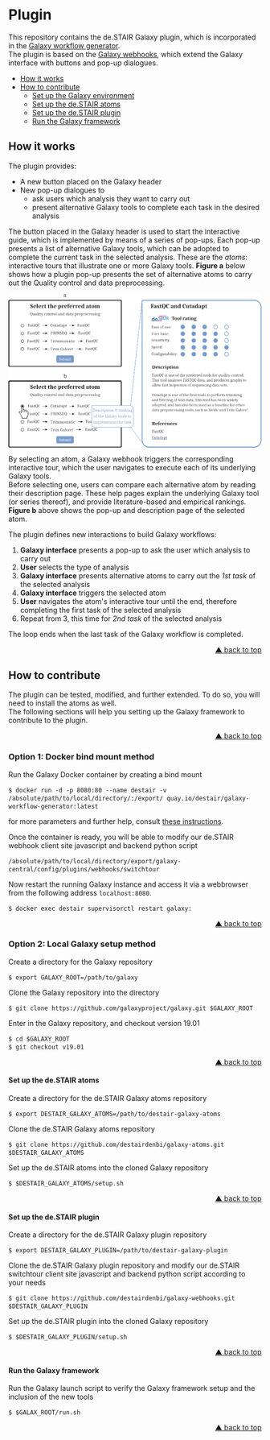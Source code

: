 <div id="top"></div>

# Plugin

This repository contains the de.STAIR Galaxy plugin, which is incorporated in
the [Galaxy workflow generator](https://github.com/destairdenbi/galaxy-workflow-generator).  
The plugin is based on the [Galaxy webhooks](https://docs.galaxyproject.org/en/master/admin/webhooks.html),
which extend the Galaxy interface with buttons and pop-up dialogues.  

- [How it works](#how-it-works)
- [How to contribute](#how-to-contribute)
  - [Set up the Galaxy environment](#set-up-the-galaxy-environment)
  - [Set up the de.STAIR atoms](#set-up-the-destair-atoms)
  - [Set up the de.STAIR plugin](#set-up-the-destair-plugin)
  - [Run the Galaxy framework](#run-the-galaxy-framework)

## How it works
The plugin provides:
- A new button placed on the Galaxy header
- New pop-up dialogues to
  - ask users which analysis they want to carry out
  - present alternative Galaxy tools to complete each task in the desired
analysis

The button placed in the Galaxy header is used to start the interactive
guide, which is implemented by means of a series of pop-ups. Each pop-up
presents a list of alternative Galaxy tools, which can be adopted to complete
the current task in the selected analysis. These are the *atoms*: interactive
tours that illustrate one or more Galaxy tools.
**Figure a** below shows how a plugin pop-up presents the set of alternative
atoms to carry out the Quality control and data preprocessing.

<p align="center">
  <img align="center"
    src="web/popups.png"
    width="600px"
    alt="New pop-ups for the selection of alternative atoms"
    valign="top"/>
</p>

By selecting an atom, a Galaxy webhook triggers the corresponding interactive
tour, which the user navigates to execute each of its underlying Galaxy tools.  
Before selecting one, users can compare each alternative atom by reading their
description page. These help pages explain the underlying Galaxy tool (or
series thereof), and provide literature-based and empirical rankings.  
**Figure b** above shows the pop-up and description page of the selected atom.  

The plugin defines new interactions to build Galaxy workflows:
1. **Galaxy interface** presents a pop-up to ask the user which analysis to
carry out
2. **User** selects the type of analysis
3. **Galaxy interface** presents alternative atoms to carry out the *1st task*
of the selected analysis
4. **Galaxy interface** triggers the selected atom
5. **User** navigates the atom's interactive tour until the end, therefore
completing the first task of the selected analysis
6. Repeat from 3, this time for *2nd task* of the selected analysis

The loop ends when the last task of the Galaxy workflow is completed.
<p align="right"><a href="#top">&#x25B2; back to top</a></p>


## How to contribute

The plugin can be tested, modified, and further extended. To do so, you will
need to install the atoms as well.  
The following sections will help you setting up the Galaxy framework to
contribute to the plugin.

<p align="right"><a href="#top">&#x25B2; back to top</a></p>


### Option 1: Docker bind mount method

Run the Galaxy Docker container by creating a bind mount
```
$ docker run -d -p 8080:80 --name destair -v /absolute/path/to/local/directory/:/export/ quay.io/destair/galaxy-workflow-generator:latest
```
for more parameters and further help, consult
[these instructions](https://github.com/destairdenbi/galaxy-workflow-generator#run-the-container).


Once the container is ready, you will be able to modify our de.STAIR webhook client site javascript and backend python script
```
/absolute/path/to/local/directory/export/galaxy-central/config/plugins/webhooks/switchtour
```
Now restart the running Galaxy instance and access it via a webbrowser from the following address ``localhost:8080``.
```
$ docker exec destair supervisorctl restart galaxy:
```

<p align="right"><a href="#top">&#x25B2; back to top</a></p>



### Option 2: Local Galaxy setup method

Create a directory for the Galaxy repository
```
$ export GALAXY_ROOT=/path/to/galaxy
```

Clone the Galaxy repository into the directory
```
$ git clone https://github.com/galaxyproject/galaxy.git $GALAXY_ROOT
```

Enter in the Galaxy repository, and checkout version 19.01
```
$ cd $GALAXY_ROOT
$ git checkout v19.01
```
<p align="right"><a href="#top">&#x25B2; back to top</a></p>


#### Set up the de.STAIR atoms

Create a directory for the de.STAIR Galaxy atoms repository
```
$ export DESTAIR_GALAXY_ATOMS=/path/to/destair-galaxy-atoms
```

Clone the de.STAIR Galaxy atoms repository
```
$ git clone https://github.com/destairdenbi/galaxy-atoms.git $DESTAIR_GALAXY_ATOMS
```

Set up the de.STAIR atoms into the cloned Galaxy repository
```
$ $DESTAIR_GALAXY_ATOMS/setup.sh
```
<p align="right"><a href="#top">&#x25B2; back to top</a></p>


#### Set up the de.STAIR plugin

Create a directory for the de.STAIR Galaxy plugin repository
```
$ export DESTAIR_GALAXY_PLUGIN=/path/to/destair-galaxy-plugin
```

Clone the de.STAIR Galaxy plugin repository and modify our de.STAIR switchtour client site javascript and backend python script according to your needs
```
$ git clone https://github.com/destairdenbi/galaxy-webhooks.git $DESTAIR_GALAXY_PLUGIN
```

Set up the de.STAIR plugin into the cloned Galaxy repository
```
$ $DESTAIR_GALAXY_PLUGIN/setup.sh
```
<p align="right"><a href="#top">&#x25B2; back to top</a></p>


#### Run the Galaxy framework

Run the Galaxy launch script to verify the Galaxy framework setup and the inclusion of the new tools
```
$ $GALAX_ROOT/run.sh
```
<p align="right"><a href="#top">&#x25B2; back to top</a></p>
